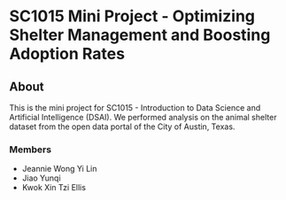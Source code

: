 # SC1015 Mini Project - Optimizing Shelter Management and Boosting Adoption Rates
## About

This is the mini project for SC1015 - Introduction to Data Science and Artificial Intelligence (DSAI). We performed analysis on the animal shelter dataset from the open data portal of the City of Austin, Texas.  

### Members
- Jeannie Wong Yi Lin 
- Jiao Yunqi
- Kwok Xin Tzi Ellis
